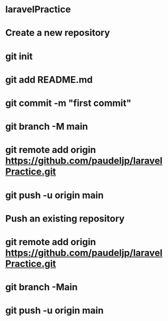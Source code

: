 # laravelPractice

# Create a new repository
# git init
# git add README.md
# git commit -m "first commit"
# git branch -M main
# git remote add origin https://github.com/paudeljp/laravelPractice.git
# git push -u origin main

# Push an existing repository
# git remote add origin https://github.com/paudeljp/laravelPractice.git
# git branch -Main
# git push -u origin main

